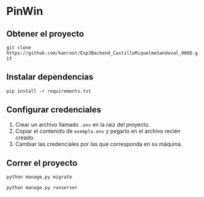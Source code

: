# PinWin

## Obtener el proyecto
```git clone https://github.com/kanroot/Exp3Backend_CastilloRiquelmeSandoval_006D.git```

## Instalar dependencias
```pip install -r requirements.txt```

## Configurar credenciales
1. Crear un archivo llamado ``.env`` en la raíz del proyecto.
2. Copiar el contenido de ``exemplo.env`` y pegarlo en el archivo recién creado.
3. Cambiar las credenciales por las que corresponda en su máquina.

## Correr el proyecto
```python manage.py migrate```

```python manage.py runserver```